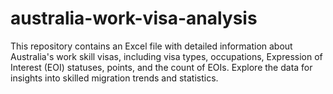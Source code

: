 # australia-work-visa-analysis
This repository contains an Excel file with detailed information about Australia's work skill visas, including visa types, occupations, Expression of Interest (EOI) statuses, points, and the count of EOIs. Explore the data for insights into skilled migration trends and statistics.
